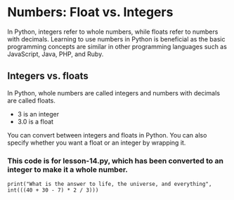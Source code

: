 # Numbers: Float vs. Integers

In Python, integers refer to whole numbers, while floats refer to numbers with decimals. Learning to use numbers in Python is beneficial as the basic programming concepts are similar in other programming languages such as JavaScript, Java, PHP, and Ruby.

## Integers vs. floats
In Python, whole numbers are called integers and numbers with decimals are called floats.

- 3 is an integer
- 3.0 is a float

You can convert between integers and floats in Python. You can also specify whether you want a float or an integer by wrapping it. 

### This code is for lesson-14.py, which has been converted to an integer to make it a whole number.
```
print("What is the answer to life, the universe, and everything", int(((40 + 30 - 7) * 2 / 3)))
```